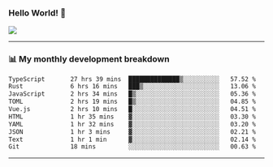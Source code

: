 ### Hello World! 👋

<a>
  <img align="center" src="https://github-readme-stats.vercel.app/api?username=megatunger&count_private=true&include_all_commits=true&bg_color=30,56CCF2,2F80ED&title_color=fff&text_color=fff" />
</a>

------
### 📊 My monthly development breakdown

<!--START_SECTION:waka-->

```txt
TypeScript       27 hrs 39 mins  ██████████████▒░░░░░░░░░░   57.52 %
Rust             6 hrs 16 mins   ███▒░░░░░░░░░░░░░░░░░░░░░   13.06 %
JavaScript       2 hrs 34 mins   █▒░░░░░░░░░░░░░░░░░░░░░░░   05.36 %
TOML             2 hrs 19 mins   █▒░░░░░░░░░░░░░░░░░░░░░░░   04.85 %
Vue.js           2 hrs 10 mins   █░░░░░░░░░░░░░░░░░░░░░░░░   04.51 %
HTML             1 hr 35 mins    ▓░░░░░░░░░░░░░░░░░░░░░░░░   03.30 %
YAML             1 hr 32 mins    ▓░░░░░░░░░░░░░░░░░░░░░░░░   03.20 %
JSON             1 hr 3 mins     ▓░░░░░░░░░░░░░░░░░░░░░░░░   02.21 %
Text             1 hr 1 min      ▓░░░░░░░░░░░░░░░░░░░░░░░░   02.14 %
Git              18 mins         ░░░░░░░░░░░░░░░░░░░░░░░░░   00.63 %
```

<!--END_SECTION:waka-->

------
